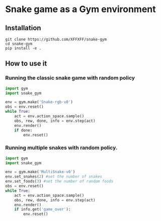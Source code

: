 # Snake game as a Gym environment
## Installation
```
git clone https://github.com/XFFXFF/snake-gym  
cd snake-gym  
pip install -e .
```

## How to use it
### Running the classic snake game with random policy
```python
import gym
import snake_gym

env = gym.make('Snake-rgb-v0')
obs = env.reset()
while True:
    act = env.action_space.sample()
    obs, rew, done, info = env.step(act)
    env.render()
    if done:
        env.reset()
```

### Running multiple snakes with random policy.
```python
import gym
import snake_gym

env = gym.make('MultiSnake-v0')
env.set_snakes(2) #set the number of snakes
env.set_foods(3) #set the number of random foods
obs = env.reset()
while True:
    act = env.action_space.sample() 
    obs, rew, done, info = env.step(act)
    env.render()
    if info.get('game_over'):
        env.reset()
```
